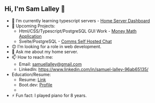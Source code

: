 ## Hi, I'm Sam Lalley 👋

- 🔭 I’m currently learning typescript servers - [Home Server Dashboard](https://github.com/LalleyDev/Dashboard)
- 🤔 Upcoming Projects:
  - Html/CSS/Typescript/PostgreSQL GUI Work - [Money Math Application](https://github.com/LalleyDev/moneyMath)
  - Svelte/PostgreSQL - [Comms Self Hosted Chat](https://github.com/LalleyDev/Comms)
- 😊 I’m looking for a role in web development.
- 💬 Ask me about my home server.
- 📫 How to reach me:
  - Email: samuellalley@gmail.com
  - LinkedIn: https://www.linkedin.com/in/samuel-lalley-96ab65135/
- Education/Resume:
  - Resume: [Link](https://github.com/LalleyDev/LalleyDev/blob/main/Resume.pdf)
  - Boot.dev: [Profile](https://www.boot.dev/u/lalleys)
  - 
- ⚡ Fun fact: I played piano for 8 years.

